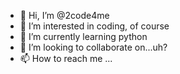 - 👋 Hi, I’m @2code4me
- 👀 I’m interested in coding, of course
- 🌱 I’m currently learning python
- 💞️ I’m looking to collaborate on...uh?
- 📫 How to reach me ...

<!---
2code4me/2code4me is a ✨ special ✨ repository because its `README.md` (this file) appears on your GitHub profile.
You can click the Preview link to take a look at your changes.
--->
